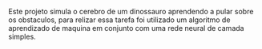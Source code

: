 Este projeto simula o cerebro de um dinossauro aprendendo a pular sobre os obstaculos, para relizar essa tarefa foi utilizado um algoritmo de aprendizado de maquina em conjunto com uma rede neural de camada simples.

